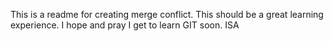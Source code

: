 This 
is
a
readme
for
creating
merge
conflict.
This
should
be
a
great
learning
experience.
I 
hope
and
pray
I
get
to
learn
GIT
soon.
ISA